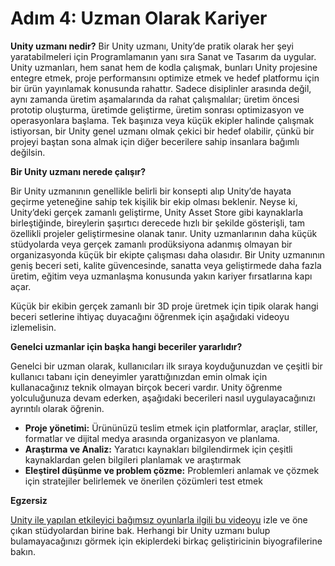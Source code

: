 # Adım 4: Uzman Olarak Kariyer

**Unity uzmanı nedir?**
Bir Unity uzmanı, Unity’de pratik olarak her şeyi yaratabilmeleri için Programlamanın yanı sıra Sanat ve Tasarım da uygular. Unity uzmanları, hem sanat hem de kodla çalışmak, bunları Unity projesine entegre etmek, proje performansını optimize etmek ve hedef platformu için bir ürün yayınlamak konusunda rahattır. Sadece disiplinler arasında değil, aynı zamanda üretim aşamalarında da rahat çalışmalılar; üretim öncesi prototip oluşturma, üretimde geliştirme, üretim sonrası optimizasyon ve operasyonlara başlama. Tek başınıza veya küçük ekipler halinde çalışmak istiyorsan, bir Unity genel uzmanı olmak çekici bir hedef olabilir, çünkü bir projeyi baştan sona almak için diğer becerilere sahip insanlara bağımlı değilsin.

**Bir Unity uzmanı nerede çalışır?**

Bir Unity uzmanının genellikle belirli bir konsepti alıp Unity’de hayata geçirme yeteneğine sahip tek kişilik bir ekip olması beklenir. Neyse ki, Unity’deki gerçek zamanlı geliştirme, Unity Asset Store gibi kaynaklarla birleştiğinde, bireylerin şaşırtıcı derecede hızlı bir şekilde gösterişli, tam özellikli projeler geliştirmesine olanak tanır. Unity uzmanlarının daha küçük stüdyolarda veya gerçek zamanlı prodüksiyona adanmış olmayan bir organizasyonda küçük bir ekipte çalışması daha olasıdır. Bir Unity uzmanının geniş beceri seti, kalite güvencesinde, sanatta veya geliştirmede daha fazla üretim, eğitim veya uzmanlaşma konusunda yakın kariyer fırsatlarına kapı açar.


Küçük bir ekibin gerçek zamanlı bir 3D proje üretmek için tipik olarak hangi beceri setlerine ihtiyaç duyacağını öğrenmek için aşağıdaki videoyu izlemelisin.

**Genelci uzmanlar için başka hangi beceriler yararlıdır?**

Genelci bir uzman olarak, kullanıcıları ilk sıraya koyduğunuzdan ve çeşitli bir kullanıcı tabanı için deneyimler yarattığınızdan emin olmak için kullanacağınız teknik olmayan birçok beceri vardır. Unity öğrenme yolculuğunuza devam ederken, aşağıdaki becerileri nasıl uygulayacağınızı ayrıntılı olarak öğrenin.

- **Proje yönetimi:** Ürününüzü teslim etmek için platformlar, araçlar, stiller, formatlar ve dijital medya arasında organizasyon ve planlama.
- **Araştırma ve Analiz:** Yaratıcı kaynakları bilgilendirmek için çeşitli kaynaklardan gelen bilgileri planlamak ve araştırmak
- **Eleştirel düşünme ve problem çözme:** Problemleri anlamak ve çözmek için stratejiler belirlemek ve önerilen çözümleri test etmek

**Egzersiz**

[Unity ile yapılan etkileyici bağımsız oyunlarla ilgili bu videoyu](https://www.youtube.com/watch?v=UjzErwYntFs) izle ve öne çıkan stüdyolardan birine bak. Herhangi bir Unity uzmanı bulup bulamayacağınızı görmek için ekiplerdeki birkaç geliştiricinin biyografilerine bakın.
